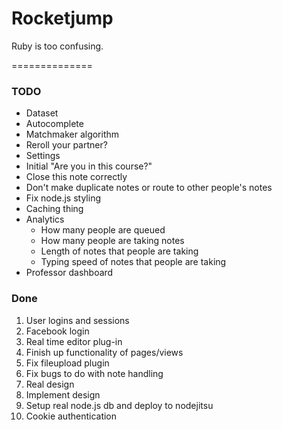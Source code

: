 # Rocketjump

Ruby is too confusing.

==============

### TODO
* Dataset 
* Autocomplete
* Matchmaker algorithm
* Reroll your partner?
* Settings
* Initial "Are you in this course?"
* Close this note correctly
* Don't make duplicate notes or route to other people's notes
* Fix node.js styling
* Caching thing
* Analytics
	* How many people are queued
	* How many people are taking notes
	* Length of notes that people are taking
	* Typing speed of notes that people are taking
* Professor dashboard


### Done
1. User logins and sessions
2. Facebook login
3. Real time editor plug-in
4. Finish up functionality of pages/views
5. Fix fileupload plugin
6. Fix bugs to do with note handling
7. Real design
8. Implement design
9. Setup real node.js db and deploy to nodejitsu
10. Cookie authentication
